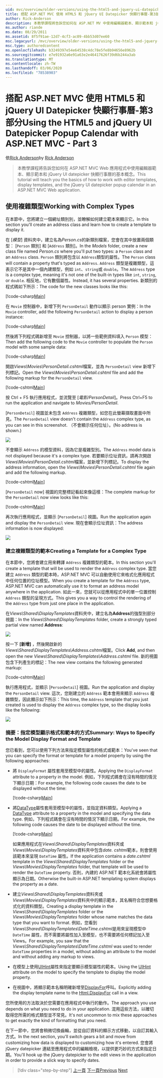 ```yaml
---
uid: mvc/overview/older-versions/using-the-html5-and-jquery-ui-datepicker-popup-calendar-with-aspnet-mvc/using-the-html5-and-jquery-ui-datepicker-popup-calendar-with-aspnet-mvc-part-3
title: 搭配 ASP.NET MVC 使用 HTML5 和 jQuery UI Datepicker 快顯行事曆-第3部分 |Microsoft Docs
author: Rick-Anderson
description: 本教學課程將告訴您如何在 ASP.NET MV 中使用編輯器範本、顯示範本和 jQuery UI datepicker 快顯行事曆的基本概念。
ms.author: riande
ms.date: 08/29/2011
ms.assetid: 8f5f91ae-12d7-4cf3-ac09-4bb53d07ee60
msc.legacyurl: /mvc/overview/older-versions/using-the-html5-and-jquery-ui-datepicker-popup-calendar-with-aspnet-mvc/using-the-html5-and-jquery-ui-datepicker-popup-calendar-with-aspnet-mvc-part-3
msc.type: authoredcontent
ms.openlocfilehash: b3249397e54e64538c4dc78e5fe8b94656e8962b
ms.sourcegitcommit: e7e91932a6e91a63e2e46417626f39d6b244a3ab
ms.translationtype: MT
ms.contentlocale: zh-TW
ms.lasthandoff: 03/06/2020
ms.locfileid: "78538903"
---
```

# <a name="using-the-html5-and-jquery-ui-datepicker-popup-calendar-with-aspnet-mvc---part-3"></a><span data-ttu-id="bc97c-103">搭配 ASP.NET MVC 使用 HTML5 和 jQuery UI Datepicker 快顯行事曆-第3部分</span><span class="sxs-lookup"><span data-stu-id="bc97c-103">Using the HTML5 and jQuery UI Datepicker Popup Calendar with ASP.NET MVC - Part 3</span></span>

<span data-ttu-id="bc97c-104">依[Rick Anderson](https://twitter.com/RickAndMSFT)</span><span class="sxs-lookup"><span data-stu-id="bc97c-104">by [Rick Anderson](https://twitter.com/RickAndMSFT)</span></span>

> <span data-ttu-id="bc97c-105">本教學課程將告訴您如何在 ASP.NET MVC Web 應用程式中使用編輯器範本、顯示範本和 jQuery UI datepicker 快顯行事曆的基本概念。</span><span class="sxs-lookup"><span data-stu-id="bc97c-105">This tutorial will teach you the basics of how to work with editor templates, display templates, and the jQuery UI datepicker popup calendar in an ASP.NET MVC Web application.</span></span>

## <a name="working-with-complex-types"></a><span data-ttu-id="bc97c-106">使用複雜類型</span><span class="sxs-lookup"><span data-stu-id="bc97c-106">Working with Complex Types</span></span>

<span data-ttu-id="bc97c-107">在本節中，您將建立一個網址類別別，並瞭解如何建立範本來顯示它。</span><span class="sxs-lookup"><span data-stu-id="bc97c-107">In this section you'll create an address class and learn how to create a template to display it.</span></span>

<span data-ttu-id="bc97c-108">在 [*模型*] 資料夾中，建立名為*Person.cs*的新類別檔案，您會在其中放置兩個類型： [`Person` 類別] 和 [`Address` 類別]。</span><span class="sxs-lookup"><span data-stu-id="bc97c-108">In the *Models* folder, create a new class file named *Person.cs* where you'll put two types: a `Person` class and an `Address` class.</span></span> <span data-ttu-id="bc97c-109">`Person` 類別將包含以 `Address`類型的屬性。</span><span class="sxs-lookup"><span data-stu-id="bc97c-109">The `Person` class will contain a property that's typed as `Address`.</span></span> <span data-ttu-id="bc97c-110">`Address` 類型是複雜類型，這表示它不是其中一個內建類型，例如 `int`、`string`或 `double`。</span><span class="sxs-lookup"><span data-stu-id="bc97c-110">The `Address` type is a complex type, meaning it's not one of the built-in types like `int`, `string`, or `double`.</span></span> <span data-ttu-id="bc97c-111">相反地，它有數個屬性。</span><span class="sxs-lookup"><span data-stu-id="bc97c-111">Instead, it has several properties.</span></span> <span data-ttu-id="bc97c-112">新類別的程式碼如下所示：</span><span class="sxs-lookup"><span data-stu-id="bc97c-112">The code for the new classes looks like this:</span></span>

[!code-csharp[Main](using-the-html5-and-jquery-ui-datepicker-popup-calendar-with-aspnet-mvc-part-3/samples/sample1.cs)]

<span data-ttu-id="bc97c-113">在 `Movie` 控制器中，新增下列 `PersonDetail` 動作以顯示 person 實例：</span><span class="sxs-lookup"><span data-stu-id="bc97c-113">In the `Movie` controller, add the following `PersonDetail` action to display a person instance:</span></span>

[!code-csharp[Main](using-the-html5-and-jquery-ui-datepicker-popup-calendar-with-aspnet-mvc-part-3/samples/sample2.cs)]

<span data-ttu-id="bc97c-114">然後將下列程式碼新增至 `Movie` 控制器，以將一些範例資料填入 `Person` 模型：</span><span class="sxs-lookup"><span data-stu-id="bc97c-114">Then add the following code to the `Movie` controller to populate the `Person` model with some sample data:</span></span>

[!code-csharp[Main](using-the-html5-and-jquery-ui-datepicker-popup-calendar-with-aspnet-mvc-part-3/samples/sample3.cs)]

<span data-ttu-id="bc97c-115">開啟*Views\Movies\PersonDetail.cshtml*檔案，並為 `PersonDetail` view 新增下列標記。</span><span class="sxs-lookup"><span data-stu-id="bc97c-115">Open the *Views\Movies\PersonDetail.cshtml* file and add the following markup for the `PersonDetail` view.</span></span>

[!code-cshtml[Main](using-the-html5-and-jquery-ui-datepicker-popup-calendar-with-aspnet-mvc-part-3/samples/sample4.cshtml)]

<span data-ttu-id="bc97c-116">按 Ctrl + F5 執行應用程式，並流覽至 [*電影/PersonDetail*]。</span><span class="sxs-lookup"><span data-stu-id="bc97c-116">Press Ctrl+F5 to run the application and navigate to *Movies/PersonDetail*.</span></span>

<span data-ttu-id="bc97c-117">[`PersonDetail`] 視圖並未包含 `Address` 複雜類型，如您在此螢幕擷取畫面中所見。</span><span class="sxs-lookup"><span data-stu-id="bc97c-117">The `PersonDetail` view doesn't contain the `Address` complex type, as you can see in this screenshot.</span></span> <span data-ttu-id="bc97c-118">（不會顯示任何位址）。</span><span class="sxs-lookup"><span data-stu-id="bc97c-118">(No address is shown.)</span></span>

![](using-the-html5-and-jquery-ui-datepicker-popup-calendar-with-aspnet-mvc-part-3/_static/image1.png)

<span data-ttu-id="bc97c-119">不會顯示 `Address` 的模型資料，因為它是複雜型別。</span><span class="sxs-lookup"><span data-stu-id="bc97c-119">The `Address` model data is not displayed because it's a complex type.</span></span> <span data-ttu-id="bc97c-120">若要顯示位址資訊，請再次開啟*Views\Movies\PersonDetail.cshtml*檔案，並新增下列標記。</span><span class="sxs-lookup"><span data-stu-id="bc97c-120">To display the address information, open the *Views\Movies\PersonDetail.cshtml* file again and add the following markup.</span></span>

[!code-cshtml[Main](using-the-html5-and-jquery-ui-datepicker-popup-calendar-with-aspnet-mvc-part-3/samples/sample5.cshtml)]

<span data-ttu-id="bc97c-121">[`PersonDetail` now] 視圖的完整標記看起來像這樣：</span><span class="sxs-lookup"><span data-stu-id="bc97c-121">The complete markup for the `PersonDetail` now view looks like this:</span></span>

[!code-cshtml[Main](using-the-html5-and-jquery-ui-datepicker-popup-calendar-with-aspnet-mvc-part-3/samples/sample6.cshtml)]

<span data-ttu-id="bc97c-122">再次執行應用程式，並顯示 [`PersonDetail`] 視圖。</span><span class="sxs-lookup"><span data-stu-id="bc97c-122">Run the application again and display the `PersonDetail` view.</span></span> <span data-ttu-id="bc97c-123">現在會顯示位址資訊：</span><span class="sxs-lookup"><span data-stu-id="bc97c-123">The address information is now displayed:</span></span>

![](using-the-html5-and-jquery-ui-datepicker-popup-calendar-with-aspnet-mvc-part-3/_static/image2.png)

### <a name="creating-a-template-for-a-complex-type"></a><span data-ttu-id="bc97c-124">建立複雜類型的範本</span><span class="sxs-lookup"><span data-stu-id="bc97c-124">Creating a Template for a Complex Type</span></span>

<span data-ttu-id="bc97c-125">在本節中，您將會建立用來轉譯 `Address` 複雜類型的範本。</span><span class="sxs-lookup"><span data-stu-id="bc97c-125">In this section you'll create a template that will be used to render the `Address` complex type.</span></span> <span data-ttu-id="bc97c-126">當您建立 `Address` 類型的範本時，ASP.NET MVC 可以自動使用它來格式化應用程式中任何位置的位址模型。</span><span class="sxs-lookup"><span data-stu-id="bc97c-126">When you create a template for the `Address` type, ASP.NET MVC can automatically use it to format an address model anywhere in the application.</span></span> <span data-ttu-id="bc97c-127">如此一來，您就可以從應用程式中的單一位置控制 `Address` 類型的呈現方式。</span><span class="sxs-lookup"><span data-stu-id="bc97c-127">This gives you a way to control the rendering of the `Address` type from just one place in the application.</span></span>

<span data-ttu-id="bc97c-128">在*Views\Shared\DisplayTemplates*資料夾中，建立名為**Address**的強型別部分視圖：</span><span class="sxs-lookup"><span data-stu-id="bc97c-128">In the *Views\Shared\DisplayTemplates* folder, create a strongly typed partial view named **Address**:</span></span>

![](using-the-html5-and-jquery-ui-datepicker-popup-calendar-with-aspnet-mvc-part-3/_static/image3.png)

<span data-ttu-id="bc97c-129">按一下 **[新增]** ，然後開啟新的*Views\Shared\DisplayTemplates\Address.cshtml*檔案。</span><span class="sxs-lookup"><span data-stu-id="bc97c-129">Click **Add**, and then open the new *Views\Shared\DisplayTemplates\Address.cshtml* file.</span></span> <span data-ttu-id="bc97c-130">新的視圖包含下列產生的標記：</span><span class="sxs-lookup"><span data-stu-id="bc97c-130">The new view contains the following generated markup:</span></span>

[!code-cshtml[Main](using-the-html5-and-jquery-ui-datepicker-popup-calendar-with-aspnet-mvc-part-3/samples/sample7.cshtml)]

<span data-ttu-id="bc97c-131">執行應用程式，並顯示 [`PersonDetail`] 視圖。</span><span class="sxs-lookup"><span data-stu-id="bc97c-131">Run the application and display the `PersonDetail` view.</span></span> <span data-ttu-id="bc97c-132">這次，您剛建立的 `Address` 範本會用來顯示 `Address` 複雜類型，因此顯示如下所示：</span><span class="sxs-lookup"><span data-stu-id="bc97c-132">This time, the `Address` template that you just created is used to display the `Address` complex type, so the display looks like the following:</span></span>

![](using-the-html5-and-jquery-ui-datepicker-popup-calendar-with-aspnet-mvc-part-3/_static/image4.png)

### <a name="summary-ways-to-specify-the-model-display-format-and-template"></a><span data-ttu-id="bc97c-133">摘要：指定模型顯示格式和範本的方式</span><span class="sxs-lookup"><span data-stu-id="bc97c-133">Summary: Ways to Specify the Model Display Format and Template</span></span>

<span data-ttu-id="bc97c-134">您已看到，您可以使用下列方法來指定模型屬性的格式或範本：</span><span class="sxs-lookup"><span data-stu-id="bc97c-134">You've seen that you can specify the format or template for a model property by using the following approaches:</span></span>

- <span data-ttu-id="bc97c-135">將 `DisplayFormat` 屬性套用至模型中的屬性。</span><span class="sxs-lookup"><span data-stu-id="bc97c-135">Applying the `DisplayFormat` attribute to a property in the model.</span></span> <span data-ttu-id="bc97c-136">例如，下列程式碼會在沒有時間的情況下顯示日期：</span><span class="sxs-lookup"><span data-stu-id="bc97c-136">For example, the following code causes the date to be displayed without the time:</span></span>

    [!code-csharp[Main](using-the-html5-and-jquery-ui-datepicker-popup-calendar-with-aspnet-mvc-part-3/samples/sample8.cs)]
- <span data-ttu-id="bc97c-137">將[DataType](https://msdn.microsoft.com/library/system.componentmodel.dataannotations.datatype.aspx)屬性套用至模型中的屬性，並指定資料類型。</span><span class="sxs-lookup"><span data-stu-id="bc97c-137">Applying a [DataType](https://msdn.microsoft.com/library/system.componentmodel.dataannotations.datatype.aspx) attribute to a property in the model and specifying the data type.</span></span> <span data-ttu-id="bc97c-138">例如，下列程式碼會在沒有時間的情況下顯示日期。</span><span class="sxs-lookup"><span data-stu-id="bc97c-138">For example, the following code causes the date to be displayed without the time.</span></span>

    [!code-csharp[Main](using-the-html5-and-jquery-ui-datepicker-popup-calendar-with-aspnet-mvc-part-3/samples/sample9.cs)]

    <span data-ttu-id="bc97c-139">如果應用程式在*Views\Shared\DisplayTemplates*資料夾或*Views\Movies\DisplayTemplates*資料夾中包含*date. cshtml*範本，則會使用該範本來呈現 `DateTime` 屬性。</span><span class="sxs-lookup"><span data-stu-id="bc97c-139">If the application contains a *date.cshtml* template in the *Views\Shared\DisplayTemplates* folder or the *Views\Movies\DisplayTemplates* folder, that template will be used to render the `DateTime` property.</span></span> <span data-ttu-id="bc97c-140">否則，內建的 ASP.NET 範本化系統會將屬性顯示為日期。</span><span class="sxs-lookup"><span data-stu-id="bc97c-140">Otherwise the built-in ASP.NET templating system displays the property as a date.</span></span>
- <span data-ttu-id="bc97c-141">建立*Views\Shared\DisplayTemplates*資料夾或*Views\Movies\DisplayTemplates*資料夾中的顯示範本，其名稱符合您想要格式化的資料類型。</span><span class="sxs-lookup"><span data-stu-id="bc97c-141">Creating a display template in the *Views\Shared\DisplayTemplates* folder or the *Views\Movies\DisplayTemplates* folder whose name matches the data type that you want to format.</span></span> <span data-ttu-id="bc97c-142">例如，您看到*Views\Shared\DisplayTemplates\DateTime.cshtml*是用來呈現模型中 `DateTime` 屬性，而不需要將屬性加入至模型，也不需要將任何標記加入至 Views。</span><span class="sxs-lookup"><span data-stu-id="bc97c-142">For example, you saw that the *Views\Shared\DisplayTemplates\DateTime.cshtml* was used to render `DateTime` properties in a model, without adding an attribute to the model and without adding any markup to views.</span></span>
- <span data-ttu-id="bc97c-143">在模型上使用[UIHint](https://msdn.microsoft.com/library/system.componentmodel.dataannotations.uihintattribute.uihint.aspx)屬性來指定要顯示模型屬性的範本。</span><span class="sxs-lookup"><span data-stu-id="bc97c-143">Using the [UIHint](https://msdn.microsoft.com/library/system.componentmodel.dataannotations.uihintattribute.uihint.aspx) attribute on the model to specify the template to display the model property.</span></span>
- <span data-ttu-id="bc97c-144">在視圖中，將顯示範本名稱明確新增至[DisplayFor](https://msdn.microsoft.com/library/ee407420.aspx)呼叫。</span><span class="sxs-lookup"><span data-stu-id="bc97c-144">Explicitly adding the display template name to the [Html.DisplayFor](https://msdn.microsoft.com/library/ee407420.aspx) call in a view.</span></span>

<span data-ttu-id="bc97c-145">您所使用的方法取決於您需要在應用程式中執行的動作。</span><span class="sxs-lookup"><span data-stu-id="bc97c-145">The approach you use depends on what you need to do in your application.</span></span> <span data-ttu-id="bc97c-146">混用這些方法，以確切取得您所需的格式類型並不常見。</span><span class="sxs-lookup"><span data-stu-id="bc97c-146">It's not uncommon to mix these approaches to get exactly the kind of formatting that you need.</span></span>

<span data-ttu-id="bc97c-147">在下一節中，您將會稍微切換齒輪，並從自訂資料的顯示方式移動，以自訂其輸入方式。</span><span class="sxs-lookup"><span data-stu-id="bc97c-147">In the next section, you'll switch gears a bit and move from customizing how data is displayed to customizing how it's entered.</span></span> <span data-ttu-id="bc97c-148">您會將 jQuery datepicker 連結至應用程式中的編輯檢視，以提供更巧妙的方式來指定日期。</span><span class="sxs-lookup"><span data-stu-id="bc97c-148">You'll hook up the jQuery datepicker to the edit views in the application in order to provide a slick way to specify dates.</span></span>

> [!div class="step-by-step"]
> <span data-ttu-id="bc97c-149">[上一頁](using-the-html5-and-jquery-ui-datepicker-popup-calendar-with-aspnet-mvc-part-2.md)
> [下一頁](using-the-html5-and-jquery-ui-datepicker-popup-calendar-with-aspnet-mvc-part-4.md)</span><span class="sxs-lookup"><span data-stu-id="bc97c-149">[Previous](using-the-html5-and-jquery-ui-datepicker-popup-calendar-with-aspnet-mvc-part-2.md)
[Next](using-the-html5-and-jquery-ui-datepicker-popup-calendar-with-aspnet-mvc-part-4.md)</span></span>
